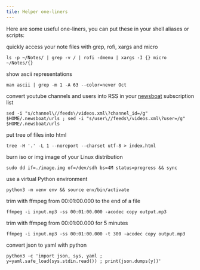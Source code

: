```yaml
---
tile: Helper one-liners
---
```


Here are some useful one-liners, you can put these in your shell aliases or scripts:

quickly access your note files with grep, rofi, xargs and micro 

```
ls -p ~/Notes/ | grep -v / | rofi -dmenu | xargs -I {} micro ~/Notes/{}
```

show ascii representations

```
man ascii | grep -m 1 -A 63 --color=never Oct
```

convert youtube channels and users into RSS in your [newsboat](https://newsboat.org/) subscription list

```
sed -i "s/channel\//feeds\/videos.xml\?channel_id=/g" $HOME/.newsboat/urls ; sed -i "s/user\//feeds\/videos.xml\?user=/g" $HOME/.newsboat/urls
```

put tree of files into html

```
tree -H '.' -L 1 --noreport --charset utf-8 > index.html
```

burn iso or img image of your Linux distribution

```
sudo dd if=./image.img of=/dev/sdh bs=4M status=progress && sync
```

use a virtual Python environment

```
python3 -m venv env && source env/bin/activate
```

trim with ffmpeg from 00:01:00.000 to the end of a file

```
ffmpeg -i input.mp3 -ss 00:01:00.000 -acodec copy output.mp3
```

trim with ffmpeg from 00:01:00.000 for 5 minutes

```
ffmpeg -i input.mp3 -ss 00:01:00.000 -t 300 -acodec copy output.mp3
```

convert json to yaml with python

```
python3 -c 'import json, sys, yaml ; y=yaml.safe_load(sys.stdin.read()) ; print(json.dumps(y))'
```
